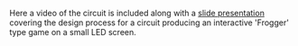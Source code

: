 Here a video of the circuit is included along with a [slide presentation](https://docs.google.com/presentation/d/1G4IhLfdZ-8-l1hMifEOL0JBLiHnG6s6grLI5HEp1oHA/edit?usp=sharing) covering the design process for a circuit producing an interactive 'Frogger' type game on a small LED screen.
